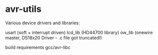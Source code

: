 avr-utils
=========

Various device drivers and libraries:

usart (soft + interrupt driven)
lcd_lib (HD44700 library)
ow_lib (onewire master, DS18x20 Driver - .c file got truncated!)

build requirements gcc/avr-libc
